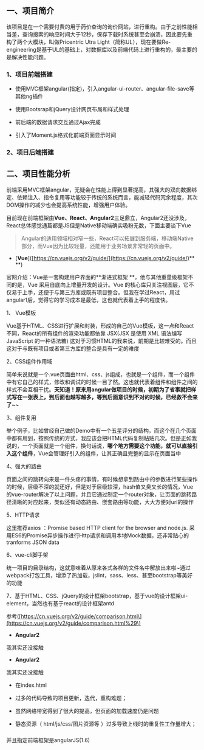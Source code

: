 ## 一、项目简介

该项目是在一个需要付费的用于药价查询的询价网站，进行重构。由于之前性能相当差，查询搜索的响应时间大于12秒，保存下载时系统甚至会崩溃，因此要先重构了两个大模块，叫做Pricentric Utra Light（简称UL），现在要做Re-engineering是基于UL的基础上，对数据库以及前端代码上进行重构的，最主要的是解决性能问题。

### 1、项目前端搭建

* 使用MVC框架angular\(指定\)，引入angular-ui-router、angular-file-save等其他ng插件

* 使用Bootsrap和jQuery设计网页布局和样式处理

* 前后端的数据请求交互通过Ajax完成

* 引入了Moment.js格式化前端页面显示时间

### 2、项目后端搭建

## 二、项目性能分析

前端采用MVC框架angular，无疑会在性能上得到显著提高，其强大的双向数据绑定、依赖注入、指令复用等功能较于传统的系统而言，能减轻代码冗余程度，其次DOM操作的减少也会提高系统性能，增强用户体验。

目前现在前端框架由**Vue、React、Angular2**三足鼎立，Angular2还没涉及，React总体感觉通篇都是JS但是Native移动端确实吸粉无数，下面主要谈下Vue

> Angular的适用领域相对窄一些，React可以拓展到服务端，移动端Native部分，而Vue因为比较轻量，还能用于业务场景非常轻的页面中。

* \[**Vue**\]\([https://cn.vuejs.org/v2/guide/](https://cn.vuejs.org/v2/guide/)** **\)

官网介绍：Vue是一套构建用户界面的**渐进式框架 **，他与其他重量级框架不同的是，Vue 采用自底向上增量开发的设计。Vue 的核心库只关注视图层，它不仅易于上手，还便于与第三方库或既有项目整合。但我在学过React，用过angular1后，觉得它的学习成本是最低，这也就代表着上手的程度快。

1、 Vue模板

Vue基于HTML、CSS进行扩展和封装，形成的自己的Vue模板，这一点和React不同，React的所有组件的渲染功能都依靠 JSX\(JSX 是使用 XML 语法编写 JavaScript 的一种语法糖\) 这对于习惯HTML的我来说，前期是比较难受的。而且这对于与既有项目或者第三方库的整合是具有一定的难度

2、CSS组件作用域

简单来说就是一个.vue页面由html、css、js组成，也就是一个组件，而一个组件中有它自己的样式，修改和调试的时候一目了然。这也就代表着组件和组件之间的样式不会互相干扰。**天知道！原来用angular做项目的时候，初期为了省事就把样式写在一张表上，到后面也越写越多，等到后面意识到不对的时候，已经救不会来了~~**

3、组件复用

举个例子，比如曾经自己做的Demo中有一个五星评分的结构，而这个在几个页面中都有用到，按照传统的方式，我应该会把HTML代码复制粘贴几次。但是正如我说的，一个页面就是一个组件，换句话说，**哪个地方需要这个功能，就可以直接引入这个组件**，Vue会管理好引入的组件，让其正确且完整的显示在页面当中

4、强大的路由

页面之间的跳转向来是一件头疼的事情，有时候想拿到路由中的参数进行某些操作的时候，层级不深的就还好，但是对于层级较深，hash值又臭又长的情况，Vue的vue-router解决了以上问题，并且它通过制定一个router对象，让页面的跳转路径清晰的对应起来，类似还有动态路由、嵌套路由等功能，大大方便对url的操作

5、HTTP请求

这里推荐axios ：Promise based HTTP client for the browser and node.js.  采用ES6的Promise异步操作进行Http请求和调用本地Mock数据，还非常贴心的tranforms JSON data

6、vue-cli脚手架

统一项目的目录结构，这就意味着从原来各式各样的文件名中解放出来啦~通过webpack打包工具，增添了热加载，jslint，sass、less、甚至bootstrap等美好的功能

7、基于HTML、CSS、jQuery的设计框架bootstrap，基于vue的设计框架ui-element，当然也有基于react的设计框架antd

参考\([https://cn.vuejs.org/v2/guide/comparison.html\](https://cn.vuejs.org/v2/guide/comparison.html%29\)

* **Angular2**

我其实还没接触

* **Angular2**

我其实还没接触

* 在index.html

* 过多的代码导致的项目更新，迭代，重构难题；

* 虽然网络带宽得到了很大的提高，但页面的加载速度仍是问题

* 静态资源（ html/js/css/图片资源等 ）过多导致上线时的重复性工作量增大；

### 

并且指定前端框架是angularJS\(1.6\)

